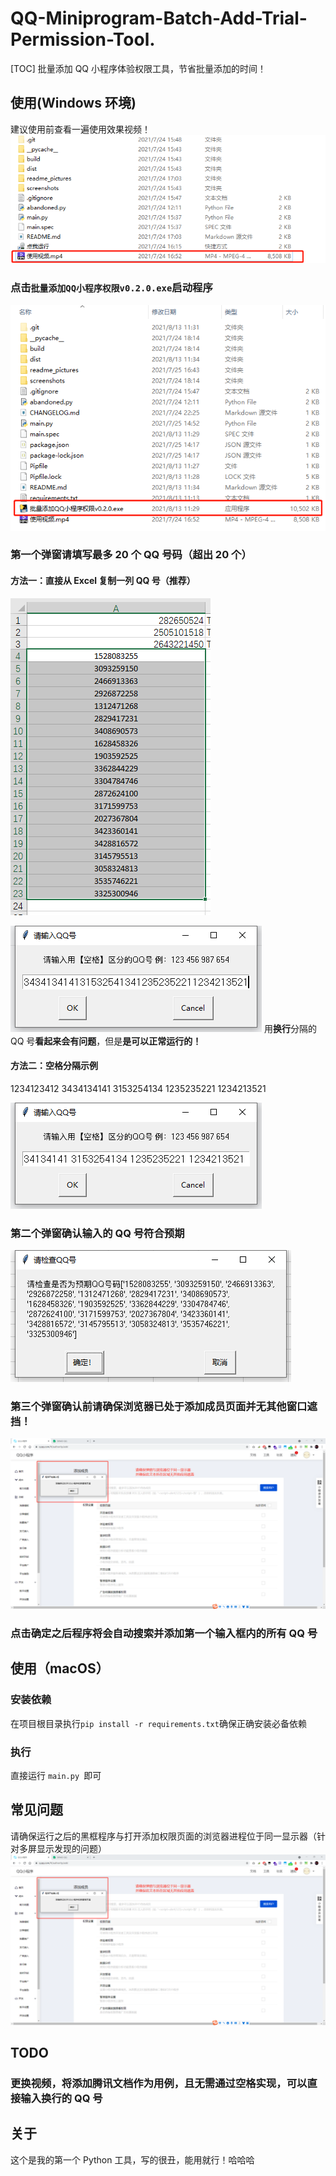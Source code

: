 # QQ-Miniprogram-Batch-Add-Trial-Permission-Tool.

[TOC]
批量添加 QQ 小程序体验权限工具，节省批量添加的时间！

## 使用(Windows 环境)

建议使用前查看一遍使用效果视频！
![使用视频](/readme_pictures/使用视频.png)

### 点击`批量添加QQ小程序权限v0.2.0.exe`启动程序

![点我运行](/readme_pictures/点我运行.png)

### 第一个弹窗请填写最多 20 个 QQ 号码（超出 20 个）

#### 方法一：直接从 Excel 复制一列 QQ 号（推荐）

![用换行分隔的QQ号](/readme_pictures/Excel一列QQ号.png)

![用换行分隔的QQ号](/readme_pictures/用换行分隔的QQ号.png)
用**换行**分隔的 QQ 号**看起来会有问题**，但是**是可以正常运行的！**

#### 方法二：空格分隔示例

1234123412 3434134141 3153254134 1235235221 1234213521

![用空格分隔的QQ号](/readme_pictures/用空格分隔的QQ号.png)

### 第二个弹窗确认输入的 QQ 号符合预期

![检查QQ号](/readme_pictures/确认输入的QQ号.png)

### 第三个弹窗确认前请确保浏览器已处于添加成员页面并无其他窗口遮挡！

![第三个弹窗确认](/readme_pictures/第二个弹窗确认.png)

### 点击确定之后程序将会自动搜索并添加第一个输入框内的所有 QQ 号

## 使用（macOS）

### 安装依赖

在项目根目录执行`pip install -r requirements.txt`确保正确安装必备依赖

### 执行

直接运行 `main.py `即可

## 常见问题

请确保运行之后的黑框程序与打开添加权限页面的浏览器进程位于同一显示器（针对多屏显示发现的问题）
![第三个弹窗确认](/readme_pictures/第二个弹窗确认.png)

## TODO

### 更换视频，将添加腾讯文档作为用例，且无需通过空格实现，可以直接输入换行的 QQ 号

###

## 关于

这个是我的第一个 Python 工具，写的很丑，能用就行！哈哈哈

